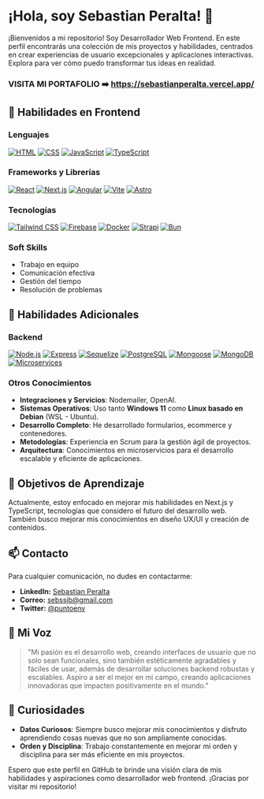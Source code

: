 # ¡Hola, soy Sebastian Peralta! 👋

¡Bienvenidos a mi repositorio! Soy Desarrollador Web Frontend. En este perfil encontrarás una colección de mis proyectos y habilidades, centrados en crear experiencias de usuario excepcionales y aplicaciones interactivas. Explora para ver cómo puedo transformar tus ideas en realidad.

### VISITA MI PORTAFOLIO ➡️ https://sebastianperalta.vercel.app/

## 🔨 Habilidades en Frontend

### Lenguajes
<a href="https://developer.mozilla.org/es/docs/Web/HTML" target="_blank"><img src="https://img.shields.io/badge/HTML-E34F26?style=for-the-badge&logo=html5&logoColor=white" alt="HTML"></a>
<a href="https://developer.mozilla.org/es/docs/Web/CSS" target="_blank"><img src="https://img.shields.io/badge/CSS-1572B6?style=for-the-badge&logo=css3&logoColor=white" alt="CSS"></a>
<a href="https://developer.mozilla.org/es/docs/Web/JavaScript" target="_blank"><img src="https://img.shields.io/badge/JavaScript-F7DF1E?style=for-the-badge&logo=javascript&logoColor=black" alt="JavaScript"></a>
<a href="https://www.typescriptlang.org/" target="_blank"><img src="https://img.shields.io/badge/TypeScript-007ACC?style=for-the-badge&logo=typescript&logoColor=white" alt="TypeScript"></a>

### Frameworks y Librerías
<a href="https://reactjs.org/" target="_blank"><img src="https://img.shields.io/badge/React-20232A?style=for-the-badge&logo=react&logoColor=61DAFB" alt="React"></a>
<a href="https://nextjs.org/" target="_blank"><img src="https://img.shields.io/badge/Next.js-000000?style=for-the-badge&logo=nextdotjs&logoColor=white" alt="Next.js"></a>
<a href="https://angular.io/" target="_blank"><img src="https://img.shields.io/badge/Angular-DD0031?style=for-the-badge&logo=angular&logoColor=white" alt="Angular"></a>
<a href="https://vitejs.dev/" target="_blank"><img src="https://img.shields.io/badge/Vite-646CFF?style=for-the-badge&logo=vite&logoColor=white" alt="Vite"></a>
<a href="https://astro.build/" target="_blank"><img src="https://img.shields.io/badge/Astro-FF5A03?style=for-the-badge&logo=astro&logoColor=white" alt="Astro"></a>

### Tecnologías
<a href="https://tailwindcss.com/" target="_blank"><img src="https://img.shields.io/badge/Tailwind%20CSS-38B2AC?style=for-the-badge&logo=tailwind-css&logoColor=white" alt="Tailwind CSS"></a>
<a href="https://firebase.google.com/" target="_blank"><img src="https://img.shields.io/badge/Firebase-FFCA28?style=for-the-badge&logo=firebase&logoColor=black" alt="Firebase"></a>
<a href="https://www.docker.com/" target="_blank"><img src="https://img.shields.io/badge/Docker-2496ED?style=for-the-badge&logo=docker&logoColor=white" alt="Docker"></a>
<a href="https://strapi.io/" target="_blank"><img src="https://img.shields.io/badge/Strapi-2E7EEA?style=for-the-badge&logo=strapi&logoColor=white" alt="Strapi"></a>
<a href="https://bun.sh/" target="_blank"><img src="https://img.shields.io/badge/Bun-000000?style=for-the-badge&logo=bun&logoColor=white" alt="Bun"></a>

### Soft Skills
- Trabajo en equipo
- Comunicación efectiva
- Gestión del tiempo
- Resolución de problemas

## 🌟 Habilidades Adicionales

### Backend
<a href="https://nodejs.org/" target="_blank"><img src="https://img.shields.io/badge/Node.js-339933?style=for-the-badge&logo=nodedotjs&logoColor=white" alt="Node.js"></a>
<a href="https://expressjs.com/" target="_blank"><img src="https://img.shields.io/badge/Express-000000?style=for-the-badge&logo=express&logoColor=white" alt="Express"></a>
<a href="https://sequelize.org/" target="_blank"><img src="https://img.shields.io/badge/Sequelize-52B0E7?style=for-the-badge&logo=sequelize&logoColor=white" alt="Sequelize"></a>
<a href="https://www.postgresql.org/" target="_blank"><img src="https://img.shields.io/badge/PostgreSQL-336791?style=for-the-badge&logo=postgresql&logoColor=white" alt="PostgreSQL"></a>
<a href="https://mongoosejs.com/" target="_blank"><img src="https://img.shields.io/badge/Mongoose-880000?style=for-the-badge&logo=mongoose&logoColor=white" alt="Mongoose"></a>
<a href="https://www.mongodb.com/" target="_blank"><img src="https://img.shields.io/badge/MongoDB-47A248?style=for-the-badge&logo=mongodb&logoColor=white" alt="MongoDB"></a>
<a href="https://microservices.io/" target="_blank"><img src="https://img.shields.io/badge/Microservices-FF5733?style=for-the-badge&logo=microservices&logoColor=white" alt="Microservices"></a>

### Otros Conocimientos
- **Integraciones y Servicios**: Nodemailer, OpenAI.
- **Sistemas Operativos**: Uso tanto **Windows 11** como **Linux basado en Debian** (WSL - Ubuntu).
- **Desarrollo Completo**: He desarrollado formularios, ecommerce y contenedores.
- **Metodologías**: Experiencia en Scrum para la gestión ágil de proyectos.
- **Arquitectura**: Conocimientos en microservicios para el desarrollo escalable y eficiente de aplicaciones.

## 🎯 Objetivos de Aprendizaje

Actualmente, estoy enfocado en mejorar mis habilidades en Next.js y TypeScript, tecnologías que considero el futuro del desarrollo web. También busco mejorar mis conocimientos en diseño UX/UI y creación de contenidos.

## 📫 Contacto

Para cualquier comunicación, no dudes en contactarme:

- **LinkedIn:** <a href="https://www.linkedin.com/in/puntoenv" target="_blank">Sebastian Peralta</a>
- **Correo:** <a href="mailto:sebssjb@gmail.com" target="_blank">sebssjb@gmail.com</a>
- **Twitter:** <a href="https://x.com/puntoenv" target="_blank">@puntoenv</a>

## 📢 Mi Voz

> "Mi pasión es el desarrollo web, creando interfaces de usuario que no solo sean funcionales, sino también estéticamente agradables y fáciles de usar, además de desarrollar soluciones backend robustas y escalables. Aspiro a ser el mejor en mi campo, creando aplicaciones innovadoras que impacten positivamente en el mundo."

## 🧠 Curiosidades

- **Datos Curiosos**: Siempre busco mejorar mis conocimientos y disfruto aprendiendo cosas nuevas que no son ampliamente conocidas.
- **Orden y Disciplina**: Trabajo constantemente en mejorar mi orden y disciplina para ser más eficiente en mis proyectos.

Espero que este perfil en GitHub te brinde una visión clara de mis habilidades y aspiraciones como desarrollador web frontend. ¡Gracias por visitar mi repositorio!
